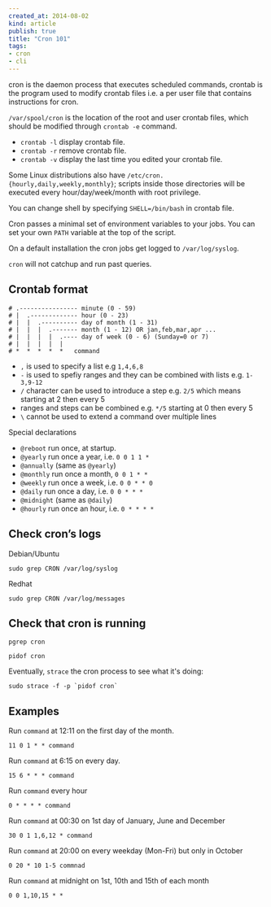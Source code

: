 ```yaml
---
created_at: 2014-08-02
kind: article
publish: true
title: "Cron 101"
tags:
- cron
- cli
---
```


cron is the daemon process that executes scheduled commands, crontab is the
program used to modify crontab files i.e. a per user file that contains
instructions for cron.

`/var/spool/cron` is the location of the root and user crontab files, which
should be modified through `crontab -e` command.

* `crontab -l` display crontab file.
* `crontab -r` remove crontab file.
* `crontab -v` display the last time you edited your crontab file.

Some Linux distributions also have `/etc/cron.{hourly,daily,weekly,monthly}`;
scripts inside those directories will be executed every hour/day/week/month with
root privilege.

You can change shell by specifying `SHELL=/bin/bash` in crontab file.

Cron passes a minimal set of environment variables to your jobs. You can set
your own `PATH` variable at the top of the script.

On a default installation the cron jobs get logged to `/var/log/syslog`.

`cron` will not catchup and run past queries.

## Crontab format

```
# .---------------- minute (0 - 59)
# |  .------------- hour (0 - 23)
# |  |  .---------- day of month (1 - 31)
# |  |  |  .------- month (1 - 12) OR jan,feb,mar,apr ...
# |  |  |  |  .---- day of week (0 - 6) (Sunday=0 or 7)
# |  |  |  |  |
# *  *  *  *  *   command
```

* `,` is used to specify a list e.g `1,4,6,8`
* `-` is used to spefiy ranges and they can be combined with lists e.g. `1-3,9-12`
* `/` character can be used to introduce a step e.g. `2/5` which means starting at 2 then every 5
* ranges and steps can be combined e.g. `*/5` starting at 0 then every 5
* `\` cannot be used to extend a command over multiple lines

Special declarations

* `@reboot` run once, at startup.
* `@yearly` run once a year, i.e. `0 0 1 1 *`
* `@annually` (same as `@yearly`)
* `@monthly` run once a month, `0 0 1 * *`
* `@weekly` run once a week, i.e. `0 0 * * 0`
* `@daily` run once a day, i.e. `0 0 * * *`
* `@midnight` (same as `@daily`)
* `@hourly` run once an hour, i.e. `0 * * * *`

## Check cron’s logs

Debian/Ubuntu

```
sudo grep CRON /var/log/syslog
```

Redhat

```
sudo grep CRON /var/log/messages
```

## Check that cron is running

```
pgrep cron
```

```
pidof cron
```

Eventually, `strace` the cron process to see what it's doing:

```
sudo strace -f -p `pidof cron`
```

## Examples

Run `command` at 12:11 on the first day of the month.

```
11 0 1 * * command
```

Run `command` at 6:15 on every day.

```
15 6 * * * command
```

Run `command` every hour

```
0 * * * * command
```

Run `command` at 00:30 on 1st day of January, June and December

```
30 0 1 1,6,12 * command
```

Run `command` at 20:00 on every weekday (Mon-Fri) but only in October

```
0 20 * 10 1-5 commnad
```

Run `command` at midnight on 1st, 10th and 15th of each month

```
0 0 1,10,15 * *
```



